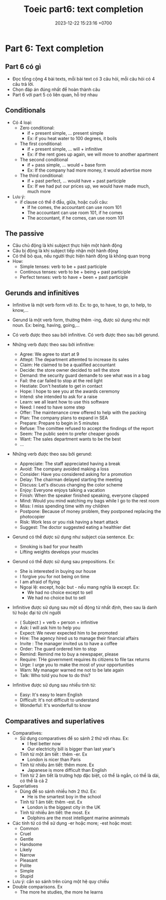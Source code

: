 ﻿---
layout: post
title:  "Toeic part6: text completion"
date:   2023-12-22 15:23:16 +0700
categories: toeic part6
---
# Part 6: Text completion
## Part 6 có gì
- Đọc tổng cộng 4 bài texts, mỗi bài text có 3 câu hỏi, mỗi câu hỏi có 4 câu trả lời.
- Chọn đáp án đúng nhất để hoàn thành câu
- Part 6 với part 5 có liên quan, hỗ trợ nhau

## Conditionals
- Có 4 loại:
	- Zero conditional: 
		- if + present simple, ... present simple
		- Ex: if you heat water to 100 degrees, it boils
	- The first conditional:
		- if + present simple, ... will + infinitive
		- Ex: if the rent goes up again, we will move to another apartment
	- The second conditional
		- if + pass simple, ... would + base form
		- Ex: If the company had more money, it would advertise more
	- The third conditional:
		- if + past perfect, ... would have + past participle
		- Ex: If we had put our prices up, we would have made much, much more
- Lưu ý:
	- if clause có thể ở đầu, giữa, hoặc cuối câu:
		- If he comes, the accountant can use room 101
		- The accountant can use room 101, if he comes
		- The accountant, if he comes, can use room 101
	
## The passive
- Câu chủ động là khi subject thực hiện một hành động
- Câu bị động là khi subject tiếp nhận một hành động
- Có thể bỏ qua, nếu người thực hiện hành động là không quan trọng
- How:
	- Simple tenses: verb to be + past participle
	- Continous tenses: verb to be + being + past participle
	- Perfect tenses: verb to have + been + past participle

## Gerunds and infinitives
- Infinitive là một verb form với *to*. Ex: to go, to have, to go, to help, to know,...
- Gerund là một verb form, thường thêm -ing, được sử dụng như một noun. Ex: being, having, going,...
- Có verb được theo sau bởi infinitive. Có verb được theo sau bởi gerund. 
- Những verb được theo sau bởi infinitive:
	- Agree: We agree to start at 9
	- Attept: The department attemted to increase its sales
	- Claim: He claimed to be a qualified accountant
	- Decide: the store owner decided to sell the store
	- Demand: the security guard demanđe to see what was in a bag
	- Fail: the car failed to stop at the red light
	- Hestiate: Don't hestiate to get in contact
	- Hope: I hope to see you at the awards ceremony
	- Intend: she intended to ask for a raise
	- Learn: we all leant how to use this software
	- Need: I need to have some step
	- Offer: The maintenance crew offered to help with the packing
	- Plan: The company plans to expand in SEA
	- Prepare: Prepare to begin in 5 minutes
	- Refuse: The comittee refused to accept the findings of the report
	- Seem: The public seém to prefer cheaper goods
	- Want: The sales department wants to be the best
	- ...
- Những verb được theo sau bởi gerund:
	- Appreciate: The staff appreciated having a break
	- Avoid: The company avoided making a loss
	- Consider: Have you considered asking for a promotion
	- Delay: The chairman delayed starting the meeting
	- Discuss: Let's discuss changing the color scheme
	- Enjoy: Everyone enjoys talking a vacation
	- Finish: When the speaker finished speaking, everyone clapped
	- Mind: Would you mind watching my bags while I go to the rest room
	- Miss: I miss spending time with my children
	- Postpone: Because of money problem, they postponed replacing the photocopier
	- Risk: Work less or you risk having a heart attack
	- Suggest: The doctor suggested eating a healthier diet
- Gerund có thể được sử dụng như subject của sentence. Ex:
	- Smoking is bad for your health
	- Lifting weights develops your muscles
- Gerund có thể được sử dụng sau prepositions. Ex:
	- She is interested in buying our house
	- I forgive you for not being on time
	- I am afraid of flying
	- Ngoại lệ: except, hoặc but - nếu mang nghĩa là except. Ex:
		- We had no choice except to sell
		- We had no choice but to sell
- Infinitive được sử dụng sau một số động từ nhất định, theo sau là danh từ hoặc đại từ chỉ người
	- ( Subject ) + verb + person + infinitive
	- Ask: I will ask him to help you
	- Expect: We never expected him to be promoted
	- Hire: The agency hired us to manage their financial affairs
	- Invite : The manager invited us to have a coffee
	- Order: The guard ordered him to stop
	- Remind: Remind me to buy a newspaper, please
	- Require: THe government requires its citizens to file tax returns
	- Urge: I urge you to make the most of your opportunities
	- Warn: My manager warned me not to be late again
	- Talk: Who told you how to do this?
	
- Infinitive được sử dụng sau nhiều tính từ:
	- Easy: It's easy to learn English
	- Difficult: It's not difficult to understand
	- Wonderful: It's wonderfull to know

## Comparatives and superlatives
- Comparatives:
	- Sử dụng comparatives để so sánh 2 thứ với nhau. Ex:
		- I feel better now
		- Our electricity bill is bigger than last year's
	- Tính từ một âm tiết : thêm -er. Ex
		- London is nicer than Paris
	- Tính từ nhiều âm tiết: thêm more. Ex
		- Japanese is more difficult than English
	- Tính từ 2 âm tiết là trường hợp đặc biệt, có thể là ngắn, có thể là dài, có thể là cả 2
- Superlatives 
	- Dùng để so sánh nhiều hơn 2 thứ. Ex:
		- He is the smartest boy in the school
	- Tính từ 1 âm tiết: thêm -est. Ex
		- London is the biggest city in the UK
	- Tính từ nhiều âm tiết: the most. Ex
		- Dolphins are the most intelligent marine animmals 
- Các tính từ có thể sử dụng -er hoặc more; -est hoặc most:
	- Common
	- Cruel
	- Gentle 
	- Handsome
	- Likely
	- Narrow
	- Pleasant
	- Polite
	- Simple
	- Stupid
- Lưu ý: cần so sánh trên cùng một hệ quy chiếu
- Double comparisons. Ex
	- The more he studies, the more he learns